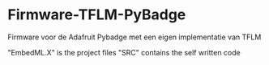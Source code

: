 # Firmware-TFLM-PyBadge
Firmware voor de Adafruit Pybadge met een eigen implementatie van TFLM


"EmbedML.X" is the project files
"SRC" contains the self written code
